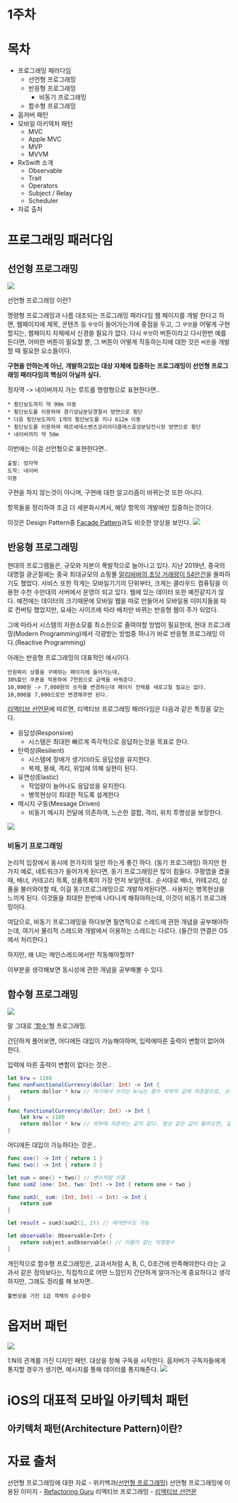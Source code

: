 1주차
====
# 목차
* 프로그래밍 패러다임
  * 선언형 프로그래밍
  * 반응형 프로그래밍
    * 비동기 프로그래밍
  * 함수형 프로그래밍
* 옵저버 패턴
* 모바일 아키텍처 패턴
  * MVC
  * Apple MVC
  * MVP
  * MVVM
* RxSwift 소개
  * Observable
  * Trait
  * Operators
  * Subject / Relay
  * Scheduler
* 자료 출처


# 프로그래밍 패러다임
## 선언형 프로그래밍

[![](https://refactoring.guru/images/patterns/content/facade/facade.png)](https://refactoring.guru/design-patterns/facade)

선언형 프로그래밍 이란?

명령형 프로그래밍과 나름 대조되는 프로그래밍 패러다임
웹 페이지를 개발 한다고 하면,
웹페이지에 제목, 콘텐츠 등 `무엇`이 들어가는가에 중점을 두고,
그 `무엇`을 어떻게 구현할지는, 웹페이지 자체에서 신경쓸 필요가 없다.
다시 `무엇`이 버튼이라고 다시한번 예를 든다면, 어떠한 버튼이 필요할 뿐,
그 버튼이 어떻게 작동하는지에 대한 것은 `버튼`을 개발할 때 필요한 요소들이다.


**구현을 안하는게 아닌,**
**개발하고있는 대상 자체에 집중하는 프로그래밍이 선언형 프로그래밍 패러다임의 핵심이 아닐까 싶다.** 

정자역 -> 네이버까지 가는 루트를 명령형으로 표현한다면..
```
* 횡단보도까지 약 99m 이동
* 횡단보도를 이용하여 경기성남분당경찰서 방면으로 횡단
* 다음 횡단보도까지 1개의 횡단보도를 지나 612m 이동
* 횡단보도를 이용하여 메르세데스벤츠코리아더클래스효성분당전시장 방면으로 횡단
* 네이버까지 약 50m
```

이번에는 이걸 선언형으로 표현한다면..
```
출발: 정자역
도착: 네이버
이동
```

구현을 하지 않는것이 아니며,
구현에 대한 알고리즘이 바뀌는것 또한 아니다.

항목들을 정리하여 조금 더 세분화시켜서, 해당 항목의 개발에만 집중하는것이다.

이것은 Design Pattern중 [Facade Pattern](https://refactoring.guru/design-patterns/facade)과도 비슷한 양상을 보인다.
[![](https://refactoring.guru/design-patterns/facade/example.png)](https://refactoring.guru/images/patterns/diagrams/facade/example.png)

## 반응형 프로그래밍
현대의 프로그램들은, 규모와 자본이 폭발적으로 늘어나고 있다.
지난 2019년, 중국의 대명절 광군절에는 중국 최대규모의 쇼핑몰 [알리바바의 초당 거래량이 54만건](https://www.ajunews.com/view/20191210173028807)을 돌파하기도 했었다.
서비스 또한 작게는 모바일기기의 단위부터, 크게는 클라우드 컴퓨팅을 이용한 수천 수만대의 서버에서 운영이 되고 있다.
웹에 있는 데이터 또한 예전같지가 않다.
예전에는 데이터의 크기때문에 모바일 웹을 따로 만들어서 모바일용 이미지들을 따로 컨버팅 했었지만, 요새는 사이즈에 따라 배치만 바뀌는 반응형 웹이 주가 되었다.

그에 따라서 시스템의 자원소모를 최소한으로 줄여야할 방법이 필요한데,
현대 프로그래밍(Modern Programming)에서 각광받는 방법중 하나가 바로 반응형 프로그래밍 이다.(Reactive Programming)

아래는 반응형 프로그래밍의 대표적인 예시이다.

```
만원짜리 상품을 구매하는 페이지에 들어가는데,
30%할인 쿠폰을 적용하여 7천원으로 금액을 바꿔준다.
10,000원 -> 7,000원의 숫자를 변경하는데 페이지 전체를 새로고칠 필요는 없다.
10,000을 7,000으로만 변경해주면 된다.
```

[리액티브 선언문](https://www.reactivemanifesto.org)에 따르면, 리액티브 프로그래밍 패러다임은 다음과 같은 특징을 갖는다.
* 응답성(Responsive)
  * 시스템은 최대한 빠르게 즉각적으로 응답하는것을 목표로 한다.
* 탄력성(Resilient)
  * 시스템에 장애가 생기더라도 응답성을 유지한다.
  * 복제, 봉쇄, 격리, 위임에 의해 실현이 된다.
* 유연성(Elastic)
  * 작업량이 늘어나도 응답성을 유지한다.
  * 병목현상이 최대한 적도록 설계한다
* 메시지 구동(Message Driven)
  * 비동기 메시지 전달에 의존하여, 느슨한 결합, 격리, 위치 투명성을 보장한다.

[![](https://www.reactivemanifesto.org/images/reactive-traits-ko.svg)](https://www.reactivemanifesto.org/)

### 비동기 프로그래밍
논리적 입장에서 동시에 한가지의 일만 하는게 좋긴 하다. (동기 프로그래밍)
하지만 한가지 예로, 네트워크가 들어가게 된다면, 동기 프로그래밍은 많이 힘들다.
쿠팡앱을 켰을 때, 배너, 카테고리 목록, 상품목록이 가장 먼저 보일텐데..
순서대로 배너, 카테고리, 상품을 불러와야할 때,
이걸 동기프로그래밍으로 개발하게된다면.. 사용자는 병목현상을 느끼게 된다.
이것들을 최대한 한번에 나타나게 해줘야하는데, 이것이 비동기 프로그래밍이다.

여담으로, 비동기 프로그래밍을 하다보면 필연적으로 스레드에 관한 개념을 공부해야하는데,
여기서 물리적 스레드와 개발에서 이용하는 스레드는 다르다.
(둘간의 연결은 OS에서 처리한다.)

하지만, 왜 UI는 메인스레드에서만 작동해야할까?

이부분을 생각해보면 동시성에 관한 개념을 공부해볼 수 있다.


## 함수형 프로그래밍
[![](https://commons.wikimedia.org/wiki/File:Function_machine2.svg)](https://ko.wikipedia.org/wiki/%ED%95%A8%EC%88%98)

말 그대로 ['함수'](https://ko.wikipedia.org/wiki/%ED%95%A8%EC%88%98)형 프로그래밍.

간단하게 풀어보면, 어디에든 대입이 가능해야하며, 입력에따른 출력이 변함이 없어야 한다.

입력에 따른 출력이 변함이 없다는 것은..

```Swift
let krw = 1180
func nonFunctionalCurrency(dollor: Int) -> Int {
    return dollor * krw // 여기에서 쓰이는 krw는 함수 외부의 값에 의존함으로, 순수함수가 아니다. (=참조 투명성이 없다.)
}

func functionalCurrency(dollor: Int) -> Int {
    let krw = 1180
    return dollor * krw // 외부에 의존하는 값이 없다. 항상 같은 값이 들어오면, 같은 값이 나간다. (=불변성)
}
```

어디에든 대입이 가능하다는 것은..

```Swift
func one() -> Int { return 1 }
func two() -> Int { return 2 }

let sum = one() + two() // 변수처럼 이용
func sum2 (one: Int, two: Int) -> Int { return one + two }

func sum3(_ sum: (Int, Int) -> Int) -> Int {
    return sum
}

let result = sum3(sum2(1, 2)) // 매개변수도 가능

let observable: Observable<Int> {
    return subject.asObservable() // 이름이 없는 익명함수
}

```

개인적으로 함수형 프로그래밍은, 교과서처럼 A, B, C, D조건에 만족해야한다 라는 교과서 같은 정의보다는,
직접적으로 어떤 느낌인지 간단하게 알아가는게 중요하다고 생각하지만, 그래도 정리를 해 보자면..

`불변성을 가진 1급 객체의 순수함수`

# 옵저버 패턴
[![](https://refactoring.guru/images/patterns/content/observer/observer-2x.png)](https://refactoring.guru/images/patterns/content/observer)

1:N의 관계를 가진 디자인 패턴.
대상을 정해 구독을 시작한다.
옵저버가 구독자들에게 통지할 경우가 생기면, 메시지를 통해 데이터를 통지해준다.
[![](https://refactoring.guru/images/patterns/diagrams/observer/solution2-en-2x.png)](https://refactoring.guru/images/patterns/content/observer)

# iOS의 대표적 모바일 아키텍처 패턴
## 아키텍처 패턴(Architecture Pattern)이란?


# 자료 출처
선언형 프로그래밍에 대한 자료 - 위키백과[(선언형 프로그래밍)](https://ko.wikipedia.org/wiki/%EC%84%A0%EC%96%B8%ED%98%95_%ED%94%84%EB%A1%9C%EA%B7%B8%EB%9E%98%EB%B0%8D)
선언형 프로그래밍에 이용된 이미지 - [Refactoring Guru](https://refactoring.guru)
리액티브 프로그래밍 - [리액티브 선언문](https://www.reactivemanifesto.org)